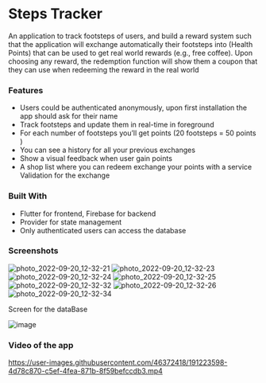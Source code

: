 # Steps Tracker
An application to track footsteps of users, and build a reward system such that the application will exchange automatically their footsteps into (Health Points) that can be used to get real world rewards (e.g., free coffee). Upon choosing any reward, the redemption function will show them a coupon that they can use when redeeming the reward in the real world

### Features

- Users could be authenticated anonymously, upon first installation the app should ask for their name
- Track footsteps and update them in real-time in foreground
- For each number of footsteps you’ll get points (20 footsteps = 50 points )
- You can see a history for all your previous exchanges
- Show a visual feedback when user gain points
- A shop list where you can redeem exchange your points with a service Validation for the exchange


### Built With

- Flutter for frontend, Firebase for backend
- Provider for state management 
- Only authenticated users can access the database

### Screenshots

![photo_2022-09-20_12-32-21](https://user-images.githubusercontent.com/46372418/191222997-d4c00e43-4600-435e-9c0f-941832348b23.jpg)
![photo_2022-09-20_12-32-23](https://user-images.githubusercontent.com/46372418/191223009-10108d66-3168-44b7-9b7a-74c06b8b7367.jpg)
![photo_2022-09-20_12-32-24](https://user-images.githubusercontent.com/46372418/191223024-0cbd9e2a-17d7-49af-a47b-d68a721eaf86.jpg)
![photo_2022-09-20_12-32-25](https://user-images.githubusercontent.com/46372418/191223046-0ad10add-efd8-497c-b382-623023989b20.jpg)
![photo_2022-09-20_12-32-32](https://user-images.githubusercontent.com/46372418/191223362-7b1a5024-16bd-49cd-b7b3-12aa6f60c719.jpg)
![photo_2022-09-20_12-32-26](https://user-images.githubusercontent.com/46372418/191223414-4224a0bc-1455-4f4b-980f-952a3927b589.jpg)
![photo_2022-09-20_12-32-34](https://user-images.githubusercontent.com/46372418/191223427-9b7c1b47-a088-4abc-834f-dfb4daa33d42.jpg)

Screen for the dataBase 

![image](https://user-images.githubusercontent.com/46372418/191227071-45c5590a-959e-438b-94b9-b6537d1852b3.png)


### Video of the app

https://user-images.githubusercontent.com/46372418/191223598-4d78c870-c5ef-4fea-871b-8f59befccdb3.mp4

